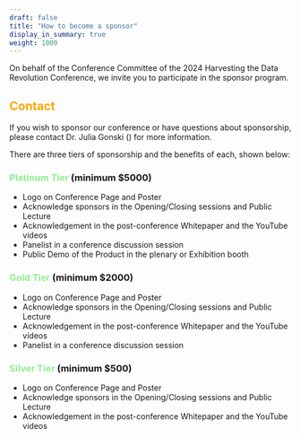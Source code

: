```yaml
---
draft: false
title: "How to become a sponsor"
display_in_summary: true
weight: 1000
---
```


On behalf of the Conference Committee of the 2024 Harvesting the Data Revolution Conference, we invite you to participate in the sponsor program. 

## <span style="color:Orange">Contact</span>

If you wish to sponsor our conference or have questions about sponsorship, please contact Dr. Julia Gonski () for more information. 

There are three tiers of sponsorship and the benefits of each, shown below:

### <span style="color:LightGreen">Platinum Tier</span> (minimum $5000)

- Logo on Conference Page and Poster
- Acknowledge sponsors in the Opening/Closing sessions and Public Lecture
- Acknowledgement in the post-conference Whitepaper and the YouTube videos
- Panelist in a conference discussion session 
- Public Demo of the Product in the plenary or Exhibition booth

### <span style="color:LightGreen">Gold Tier</span> (minimum $2000)

- Logo on Conference Page and Poster
- Acknowledge sponsors in the Opening/Closing sessions and Public Lecture
- Acknowledgement in the  post-conference Whitepaper and the YouTube videos
- Panelist in a conference discussion session 

### <span style="color:LightGreen">Silver Tier</span> (minimum $500)

- Logo on Conference Page and Poster
- Acknowledge sponsors in the Opening/Closing sessions and Public Lecture
- Acknowledgement in the  post-conference Whitepaper and the YouTube videos

